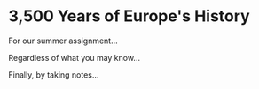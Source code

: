# 3,500 Years of Europe's History

For our summer assignment...

Regardless of what you may know...

Finally, by taking notes...

